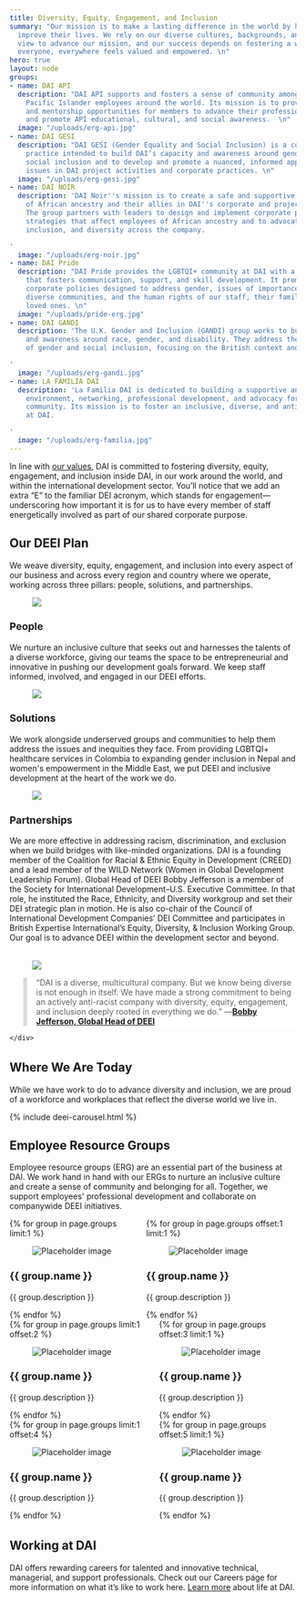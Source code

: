 ```yaml
---
title: Diversity, Equity, Engagement, and Inclusion
summary: "Our mission is to make a lasting difference in the world by helping people
  improve their lives. We rely on our diverse cultures, backgrounds, and points of
  view to advance our mission, and our success depends on fostering a workplace where
  everyone, everywhere feels valued and empowered. \n"
hero: true
layout: node
groups:
- name: DAI API
  description: "DAI API supports and fosters a sense of community among Asian and
    Pacific Islander employees around the world. Its mission is to provide learning
    and mentorship opportunities for members to advance their professional growth
    and promote API educational, cultural, and social awareness.  \n"
  image: "/uploads/erg-api.jpg"
- name: DAI GESI
  description: "DAI GESI (Gender Equality and Social Inclusion) is a community of
    practice intended to build DAI’s capacity and awareness around gender equity and
    social inclusion and to develop and promote a nuanced, informed approach to GESI
    issues in DAI project activities and corporate practices. \n"
  image: "/uploads/erg-gesi.jpg"
- name: DAI NOIR
  description: 'DAI Noir''s mission is to create a safe and supportive space for employees
    of African ancestry and their allies in DAI''s corporate and project offices worldwide.
    The group partners with leaders to design and implement corporate policies and
    strategies that affect employees of African ancestry and to advocate for anti-racism,
    inclusion, and diversity across the company.

'
  image: "/uploads/erg-noir.jpg"
- name: DAI Pride
  description: "DAI Pride provides the LGBTQI+ community at DAI with a sense of belonging
    that fosters communication, support, and skill development. It promotes and supports
    corporate policies designed to address gender, issues of importance to sexually
    diverse communities, and the human rights of our staff, their families, and their
    loved ones. \n"
  image: "/uploads/pride-erg.jpg"
- name: DAI GANDI
  description: 'The U.K. Gender and Inclusion (GANDI) group works to build DAI capacity
    and awareness around race, gender, and disability. They address the full spectrum
    of gender and social inclusion, focusing on the British context and related issues.

'
  image: "/uploads/erg-gandi.jpg"
- name: LA FAMILIA DAI
  description: 'La Familia DAI is dedicated to building a supportive and uplifting
    environment, networking, professional development, and advocacy for the Latino/a
    community. Its mission is to foster an inclusive, diverse, and anti-racist culture
    at DAI.

'
  image: "/uploads/erg-familia.jpg"
---
```


In line with [our values](/who-we-are/mission-and-values), DAI is committed to fostering diversity, equity, engagement, and inclusion inside DAI, in our work around the world, and within the international development sector. You’ll notice that we add an extra “E” to the familiar DEI acronym, which stands for engagement—underscoring how important it is for us to have every member of staff energetically involved as part of our shared corporate purpose.

<div class="deei-mosaic">

</div> 

## Our DEEI Plan

We weave diversity, equity, engagement, and inclusion into every aspect of our business and across every region and country where we operate, working across three pillars: people, solutions, and partnerships.

<div class="bulma">
  <article class="media">
    <figure class="media-left" style="align-self: center;">
      <p class="image  is-96x96" style="margin-bottom: 0;">
        <img class="mb-0" style="border: 0px; margin-bottom: 0px;" src="/uploads/deei-people.svg">
      </p>
    </figure>
    <div class="media-content">
      <div class="content pl-4" style="margin-bottom: 0;">
        <h3 style="font-size: 1.1rem;">People</h3>
        <p style="margin-bottom: 0;">
          We nurture an inclusive culture that seeks out and harnesses the talents of a diverse workforce, giving our teams the space to be entrepreneurial and innovative in pushing our development goals forward. We keep staff informed, involved, and engaged in our DEEI efforts.
        </p>
      </div>
      <nav class="level is-mobile">
        <div class="level-left">
          <a class="level-item">
            <span class="icon is-small"><i class="fas fa-reply"></i></span>
          </a>
          <a class="level-item">
            <span class="icon is-small"><i class="fas fa-retweet"></i></span>
          </a>
          <a class="level-item">
            <span class="icon is-small"><i class="fas fa-heart"></i></span>
          </a>
        </div>
      </nav>
    </div>
  </article>
  <article class="media">
    <figure class="media-left" style="align-self: center;">
      <p class="image  is-96x96" style="margin-bottom: 0;">
        <img class="mb-0" style="border: 0px; margin-bottom: 0px;" src="/uploads/deei-solution.svg">
      </p>
    </figure>
    <div class="media-content">
      <div class="content pl-4" style="margin-bottom: 0;">
        <h3 style="font-size: 1.1rem;">Solutions</h3>
        <p style="margin-bottom: 0;">
          We work alongside underserved groups and communities to help them address the issues and inequities they face. From providing LGBTQI+ healthcare services in Colombia to expanding gender inclusion in Nepal and women's empowerment in the Middle East, we put DEEI and inclusive development at the heart of the work we do.
        </p>
      </div>
      <nav class="level is-mobile">
        <div class="level-left">
          <a class="level-item">
            <span class="icon is-small"><i class="fas fa-reply"></i></span>
          </a>
          <a class="level-item">
            <span class="icon is-small"><i class="fas fa-retweet"></i></span>
          </a>
          <a class="level-item">
            <span class="icon is-small"><i class="fas fa-heart"></i></span>
          </a>
        </div>
      </nav>
    </div>
  </article>
  <article class="media">
    <figure class="media-left" style="align-self: center;">
      <p class="image  is-96x96" style="margin-bottom: 0;">
        <img class="mb-0" style="border: 0px; margin-bottom: 0px;" src="/uploads/deei-projects.svg">
      </p>
    </figure>
    <div class="media-content">
      <div class="content pl-4" style="margin-bottom: 0;">
        <h3 style="font-size: 1.1rem;">Partnerships</h3>
        <p style="margin-bottom: 0;">
          We are more effective in addressing racism, discrimination, and exclusion when we build bridges with like-minded organizations. DAI is a founding member of the Coalition for Racial & Ethnic Equity in Development (CREED) and a lead member of the WILD Network (Women in Global Development Leadership Forum). Global Head of DEEI Bobby Jefferson is a member of the Society for International Development–U.S. Executive Committee. In that role, he instituted the Race, Ethnicity, and Diversity workgroup and set their DEI strategic plan in motion. He is also co-chair of the Council of International Development Companies’ DEI Committee and participates in British Expertise International’s Equity, Diversity, & Inclusion Working Group. Our goal is to advance DEEI within the development sector and beyond.
        </p>
      </div>
    </div>
  </article>
</div>
<div class="bulma" style="margin-top: 2rem;">
  <article class="media">
    <figure class="media-left">
      <p class="image is-64x64">
        <img src="/uploads/bobby-jefferson-(1).jpg">
      </p>
    </figure>
    <div class="media-content">
      <div class="content">
        <blockquote style="background-color: white; border-left: 7px solid gainsboro; padding: 0 0 0 1rem">“DAI is a diverse, multicultural company. But we know being diverse is not enough in itself. We have made a strong commitment to being an actively anti-racist company with diversity, equity, engagement, and inclusion deeply rooted in everything we do.” —<strong><a href="https://www.dai.com/who-we-are/our-team/bobby-jefferson">Bobby Jefferson, Global Head of DEEI</a></strong></blockquote>
      </div>
      
    </div>
  </article>
</div>

<h2 style="margin-top: 2rem;">Where We Are Today</h2>
<p>While we have work to do to advance diversity and inclusion, we are proud of a workforce and workplaces that reflect the diverse world we live in.</p>

{% include deei-carousel.html %}


<h2>Employee Resource Groups</h2>
<p>Employee resource groups (ERG) are an essential part of the business at DAI. We work hand in hand with our ERGs to nurture an inclusive culture and create a sense of community and belonging for all. Together, we support employees' professional development and collaborate on companywide DEEI initiatives.</p>

<div class="bulma">
  <div class="container" style="margin-bottom: 2rem;">
    <div class="columns">
      <div class="column">
        {% for group in page.groups limit:1 %}
        <div class="card is-fullheight">
          <div class="card-image">
            <figure class="image">
              <img src="{{ group.image }}" alt="Placeholder image">
            </figure>
          </div>
          <div class="card-content">
            <div class="content">
              <h3 style="font-size: 1.1rem;">{{ group.name }}</h3>
              <p>{{ group.description }}</p>
            </div>
          </div>
        </div>
        {% endfor %}
      </div>
      <div class="column">
        {% for group in page.groups offset:1 limit:1 %}
        <div class="card is-fullheight">
          <div class="card-image">
            <figure class="image">
              <img src="{{ group.image }}" alt="Placeholder image">
            </figure>
          </div>
          <div class="card-content">
            <div class="content">
              <h3 style="font-size: 1.1rem;">{{ group.name }}</h3>
              <p>{{ group.description }}</p>
            </div>
          </div>
        </div>
        {% endfor %}
      </div>
    </div>
    <div class="columns">
      <div class="column">
        {% for group in page.groups limit:1 offset:2 %}
        <div class="card is-fullheight">
          <div class="card-image">
            <figure class="image">
              <img src="{{ group.image }}" alt="Placeholder image">
            </figure>
          </div>
          <div class="card-content">
            <div class="content">
              <h3 style="font-size: 1.1rem;">{{ group.name }}</h3>
              <p>{{ group.description }}</p>
            </div>
          </div>
        </div>
        {% endfor %}
      </div>
      <div class="column">
        {% for group in page.groups offset:3 limit:1 %}
        <div class="card is-fullheight">
          <div class="card-image">
            <figure class="image">
              <img src="{{ group.image }}" alt="Placeholder image">
            </figure>
          </div>
          <div class="card-content">
            <div class="content">
              <h3 style="font-size: 1.1rem;">{{ group.name }}</h3>
              <p>{{ group.description }}</p>
            </div>
          </div>
        </div>
        {% endfor %}
      </div>
    </div>
    <div class="columns">
      <div class="column">
        {% for group in page.groups limit:1 offset:4 %}
        <div class="card is-fullheight">
          <div class="card-image">
            <figure class="image">
              <img src="{{ group.image }}" alt="Placeholder image">
            </figure>
          </div>
          <div class="card-content">
            <div class="content">
              <h3 style="font-size: 1.1rem;">{{ group.name }}</h3>
              <p>{{ group.description }}</p>
            </div>
          </div>
        </div>
        {% endfor %}
      </div>
      <div class="column">
        {% for group in page.groups offset:5 limit:1 %}
        <div class="card is-fullheight">
          <div class="card-image">
            <figure class="image">
              <img src="{{ group.image }}" alt="Placeholder image">
            </figure>
          </div>
          <div class="card-content">
            <div class="content">
              <h3 style="font-size: 1.1rem;">{{ group.name }}</h3>
              <p>{{ group.description }}</p>
            </div>
          </div>
        </div>
        {% endfor %}
      </div>
    </div>
  </div>
</div>

<h2>Working at DAI</h2>
<p>DAI offers rewarding careers for talented and innovative technical, managerial, and support professionals. Check out our Careers page for more information on what it’s like to work here. <a href="/careers/why-dai">Learn more</a> about life at DAI.</p>